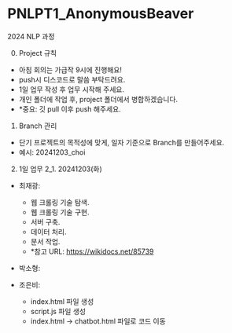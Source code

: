 # PNLPT1_AnonymousBeaver

2024 NLP 과정

0. Project 규칙

- 아침 회의는 가급작 9시에 진행해요!
- push시 디스코드로 말씀 부탁드려요.
- 1일 업무 작성 후 업무 시작해 주세요.
- 개인 폴더에 작업 후, project 폴더에서 병합하겠습니다.
- \*중요: 깃 pull 이후 push 해주세요.

1. Branch 관리

- 단기 프로젝트의 목적성에 맞게, 일자 기준으로 Branch를 만들어주세요.
- 예시: 20241203_choi

2. 1일 업무
   2_1. 20241203(화)

- 최재광:

  - 웹 크롤링 기술 탐색.
  - 웹 크롤링 기술 구현.
  - 서버 구축.
  - 데이터 처리.
  - 문서 작업.
  - \*참고 URL: https://wikidocs.net/85739

- 박소형:
- 조은비:
  - index.html 파일 생성
  - script.js 파일 생성
  - index.html -> chatbot.html 파일로 코드 이동
